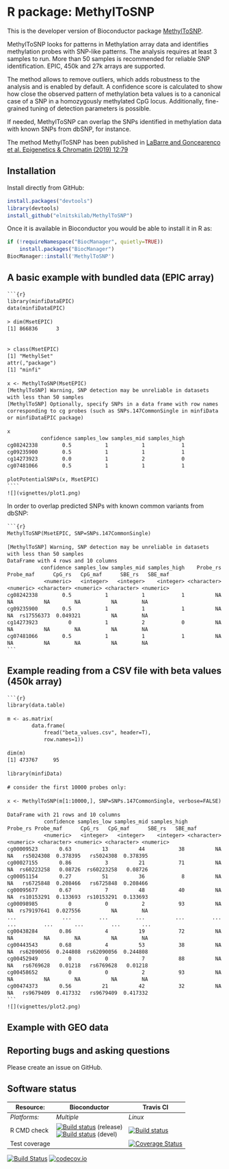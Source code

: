 # R package: MethylToSNP
This is the developer version of Bioconductor package [MethylToSNP](http://bioconductor.org/packages/devel/bioc/html/MethylToSNP.html).   


MethylToSNP looks for patterns in Methylation array data and identifies methylation probes with SNP-like patterns. The analysis requires at least 3 samples to run. More than 50 samples is recommended for reliable SNP identification. EPIC, 450k and 27k arrays are supported.

The method allows to remove outliers, which adds robustness to the analysis and is enabled by default. A confidence score is calculated to show how close the observed pattern of methylation beta values is to a canonical case of a SNP in a homozygously methylated CpG locus. Additionally, fine-grained tuning of detection parameters is possible.

If needed, MethylToSNP can overlap the SNPs identified in methylation data with known SNPs from dbSNP, for instance.

The method MethylToSNP has been published in [LaBarre and Goncearenco et al. Epigenetics & Chromatin (2019) 12:79](https://epigeneticsandchromatin.biomedcentral.com/articles/10.1186/s13072-019-0321-6)


## Installation

Install directly from GitHub:

```r
install.packages("devtools")
library(devtools)
install_github("elnitskilab/MethylToSNP")
```

Once it is available in Bioconductor you would be able to install it in R as:

```r
if (!requireNamespace("BiocManager", quietly=TRUE))
    install.packages("BiocManager")
BiocManager::install('MethylToSNP')
```


## A basic example with bundled data (EPIC array)

	```{r}
	library(minfiDataEPIC)
	data(minfiDataEPIC)

	> dim(MsetEPIC)
	[1] 866836      3


	> class(MsetEPIC)
	[1] "MethylSet"
	attr(,"package")
	[1] "minfi"

	x <- MethylToSNP(MsetEPIC)
	[MethylToSNP] Warning, SNP detection may be unreliable in datasets with less than 50 samples
	[MethylToSNP] Optionally, specify SNPs in a data frame with row names corresponding to cg probes (such as SNPs.147CommonSingle in minfiData or minfiDataEPIC package)

	x
	           confidence samples_low samples_mid samples_high
	cg08242338        0.5           1           1            1
	cg09235900        0.5           1           1            1
	cg14273923        0.0           1           2            0
	cg07481066        0.5           1           1            1
	
	plotPotentialSNPs(x, MsetEPIC)
	````
	![](vignettes/plot1.png)

In order to overlap predicted SNPs with known common variants from dbSNP:

	```{r}
	MethylToSNP(MsetEPIC, SNP=SNPs.147CommonSingle)

	[MethylToSNP] Warning, SNP detection may be unreliable in datasets with less than 50 samples
	DataFrame with 4 rows and 10 columns
	           confidence samples_low samples_mid samples_high    Probe_rs Probe_maf      CpG_rs   CpG_maf      SBE_rs   SBE_maf
	            <numeric>   <integer>   <integer>    <integer> <character> <numeric> <character> <numeric> <character> <numeric>
	cg08242338        0.5           1           1            1          NA        NA          NA        NA          NA        NA
	cg09235900        0.5           1           1            1          NA        NA  rs17556373  0.049321          NA        NA
	cg14273923          0           1           2            0          NA        NA          NA        NA          NA        NA
	cg07481066        0.5           1           1            1          NA        NA          NA        NA          NA        NA
	```

## Example reading from a CSV file with beta values (450k array)

	```{r}
	library(data.table)

	m <- as.matrix(
			data.frame(
				fread("beta_values.csv", header=T),
				row.names=1))

	dim(m)
	[1] 473767     95

	library(minfiData)

	# consider the first 10000 probes only:

	x <- MethylToSNP(m[1:10000,], SNP=SNPs.147CommonSingle, verbose=FALSE)
	
	DataFrame with 21 rows and 10 columns
           		confidence samples_low samples_mid samples_high    Probe_rs Probe_maf      CpG_rs   CpG_maf      SBE_rs   SBE_maf
            	<numeric>   <integer>   <integer>    <integer> <character> <numeric> <character> <numeric> <character> <numeric>
	cg00009523       0.63          13          44           38          NA        NA   rs5024308  0.378395   rs5024308  0.378395
	cg00027155       0.86           3          21           71          NA        NA  rs60223258   0.08726  rs60223258   0.08726
	cg00051154       0.27          51          36            8          NA        NA   rs6725848  0.208466   rs6725848  0.208466
	cg00095677       0.67           7          48           40          NA        NA  rs10153291  0.133693  rs10153291  0.133693
	cg00098985          0           0           2           93          NA        NA  rs79197641  0.027556          NA        NA
	...               ...         ...         ...          ...         ...       ...         ...       ...         ...       ...
	cg00438284       0.86           4          19           72          NA        NA          NA        NA          NA        NA
	cg00443543       0.68           4          53           38          NA        NA  rs62090056  0.244808  rs62090056  0.244808
	cg00452949          0           0           7           88          NA        NA   rs6769628   0.01218   rs6769628   0.01218
	cg00458652          0           0           2           93          NA        NA          NA        NA          NA        NA
	cg00474373       0.56          21          42           32          NA        NA   rs9679409  0.417332   rs9679409  0.417332
	```
	![](vignettes/plot2.png)

## Example with GEO data




## Reporting bugs and asking questions

Please create an issue on GitHub.


## Software status

| Resource:     | Bioconductor        | Travis CI     |
| ------------- | ------------------- | ------------- |
| _Platforms:_  | _Multiple_          | _Linux_       |
| R CMD check   | <a href="http://bioconductor.org/checkResults/release/bioc-LATEST/MethylToSNP/"><img border="0" src="http://bioconductor.org/shields/build/release/bioc/MethylToSNP.svg" alt="Build status"></a> (release)</br><a href="http://bioconductor.org/checkResults/devel/bioc-LATEST/MethylToSNP/"><img border="0" src="http://bioconductor.org/shields/build/devel/bioc/MethylToSNP.svg" alt="Build status"></a> (devel) | <a href="https://travis-ci.org/elnitskilab/MethylToSNP"><img src="https://travis-ci.org/elnitskilab/MethylToSNP.svg" alt="Build status"></a> |
| Test coverage |                     | <a href="https://codecov.io/github/neksa/MethylToSNP?branch=master"><img src="https://codecov.io/github/elnitskilab/MethylToSNP/coverage.svg?branch=master" alt="Coverage Status"/></a>   |                  |



[![Build Status](https://travis-ci.org/elnitskilab/MethylToSNP.svg?branch=master)](https://travis-ci.org/elnitskilab/MethylToSNP)
[![codecov.io](https://codecov.io/github/elnitskilab/MethylToSNP/coverage.svg?branch=master)](https://codecov.io/github/elnitskilab/MethylToSNP?branch=master)
